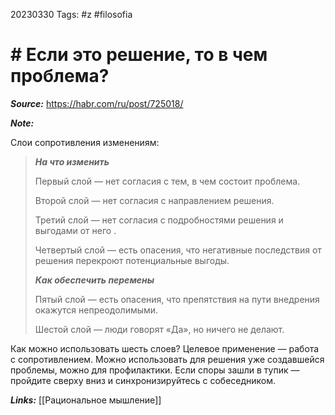 20230330
Tags: #z #filosofia 
# # Если это решение, то в чем проблема? 

***Source:*** https://habr.com/ru/post/725018/

***Note:*** 

Слои сопротивления изменениям:

> ***На что изменить***
> 
> Первый слой — нет согласия с тем, в чем состоит проблема.
>  
>  Второй слой — нет согласия с направлением решения.
>  
>  Третий слой — нет согласия с подробностями решения и выгодами от него 	.
>   
>  Четвертый слой — есть опасения, что негативные последствия от решения перекроют потенциальные выгоды.
>
>
>  ***Как обеспечить перемены*** 
>
>  Пятый слой — есть опасения, что препятствия на пути внедрения окажутся непреодолимыми.
>  
>  Шестой слой — люди говорят «Да», но ничего не делают.

Как можно использовать шесть слоев? Целевое применение — работа с сопротивлением. Можно использовать для решения уже создавшейся проблемы, можно для профилактики. Если споры зашли в тупик — пройдите сверху вниз и синхронизируйтесь с собеседником. 

***Links:*** [[Рациональное мышление]]


